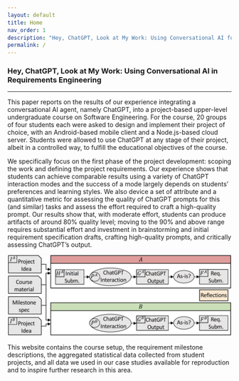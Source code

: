 ```yaml
---
layout: default
title: Home
nav_order: 1
description: "Hey, ChatGPT, Look at My Work: Using Conversational AI for Project Scoping and Requirement Engineering"
permalink: /
---
```


### Hey, ChatGPT, Look at My Work: Using Conversational AI in Requirements Engineering

---

This paper reports on the results of our experience integrating a conversational AI agent, namely ChatGPT, into a project-based upper-level undergraduate course on Software Engineering. For the course, 20 groups of four students each were asked to design and implement their project of choice, with an Android-based mobile client and a Node.js-based cloud server. Students were allowed to use ChatGPT at any stage of their project, albeit in a controlled way, to fulfill the educational objectives of the course. 

We specifically focus on the first phase of the project development: scoping the work and defining the project requirements. Our experience shows that students can achieve comparable results using a variety of ChatGPT interaction modes and the success of a mode largely depends on students’ preferences and learning styles. We also device a set of attribute and a quantitative metric for assessing the quality of ChatGPT prompts for this (and similar) tasks and assess the effort required to craft a high-quality prompt. Our results show that, with moderate effort, students can produce artifacts of around 80% quality level; moving to the 90% and above range requires substantial effort and investment in brainstorming and initial requirement specification drafts, crafting high-quality prompts, and critically assessing ChatGPT’s output.

![image](/img/overview.png)

This website contains the course setup, the requirement milestone descriptions, the aggregated statistical data collected from student projects, and all data we used in our case studies available for reproduction and to inspire further research in this area. 